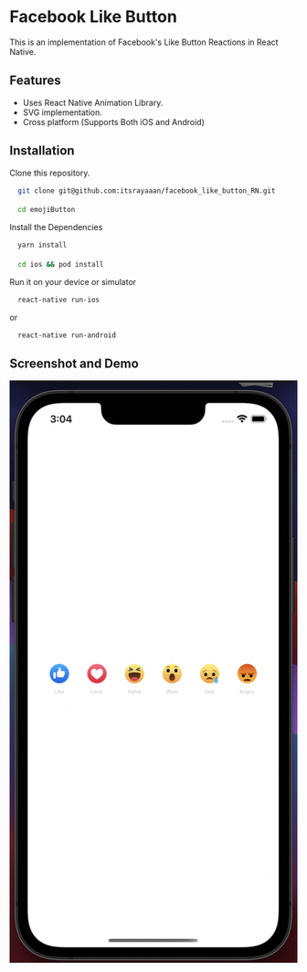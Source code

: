 # Facebook Like Button

This is an implementation of Facebook's Like Button Reactions in React Native.

## Features

- Uses React Native Animation Library.
- SVG implementation.
- Cross platform (Supports Both iOS and Android)

## Installation

Clone this repository.

```bash
  git clone git@github.com:itsrayaaan/facebook_like_button_RN.git

  cd emojiButton
```

Install the Dependencies

```bash
  yarn install

  cd ios && pod install
```

Run it on your device or simulator

```bash
  react-native run-ios
```

or

```bash
  react-native run-android
```

## Screenshot and Demo

![Screenshot](demo/sc.png)
